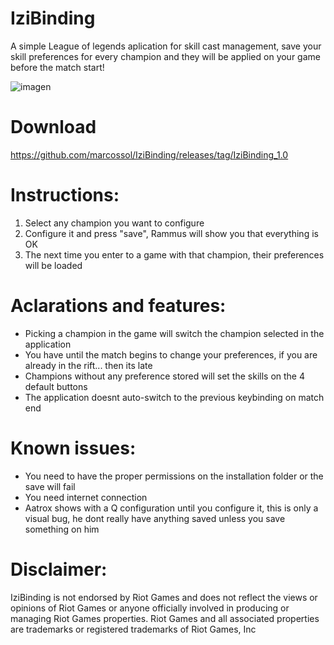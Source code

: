 # IziBinding
A simple League of legends aplication for skill cast management, save your skill preferences for every champion and they will be applied on your game before the match start!

![imagen](https://github.com/marcossol/IziBinding/assets/44753150/74cbe738-7620-446a-a322-3ffb0e433e6b)
# Download
https://github.com/marcossol/IziBinding/releases/tag/IziBinding_1.0
# Instructions:
1. Select any champion you want to configure
2. Configure it and press "save", Rammus will show you that everything is OK
3. The next time you enter to a game with that champion, their preferences will be loaded

# Aclarations and features: 
- Picking a champion in the game will switch the champion selected in the application
- You have until the match begins to change your preferences, if you are already in the rift... then its late
- Champions without any preference stored will set the skills on the 4 default buttons
- The application doesnt auto-switch to the previous keybinding on match end 

# Known issues:
- You need to have the proper permissions on the installation folder or the save will fail
- You need internet connection
- Aatrox shows with a Q configuration until you configure it, this is only a visual bug, he dont really have anything saved unless you save something on him

# Disclaimer:
IziBinding is not endorsed by Riot Games and does not reflect the views or opinions of Riot Games or anyone officially involved in producing or managing Riot Games properties. Riot Games and all associated properties are trademarks or registered trademarks of Riot Games, Inc
